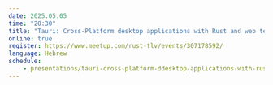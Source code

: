 ```yaml
---
date: 2025.05.05
time: "20:30"
title: "Tauri: Cross-Platform desktop applications with Rust and web technologies"
online: true
register: https://www.meetup.com/rust-tlv/events/307178592/
language: Hebrew
schedule:
    - presentations/tauri-cross-platform-ddesktop-applications-with-rust-and-web-technologies-virtual.md
---
```




